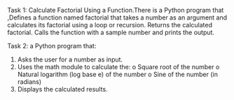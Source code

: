 Task 1: Calculate Factorial Using a Function.There is a Python program that ,Defines a function named factorial that takes a number as an argument and calculates its factorial using a loop or recursion.
Returns the calculated factorial. Calls the function with a sample number and prints the output.

Task 2: 
a Python program that:
1.   Asks the user for a number as input.
2.   Uses the math module to calculate the:
o   Square root of the number
o   Natural logarithm (log base e) of the number
o   Sine of the number (in radians)
3.   Displays the calculated results.
